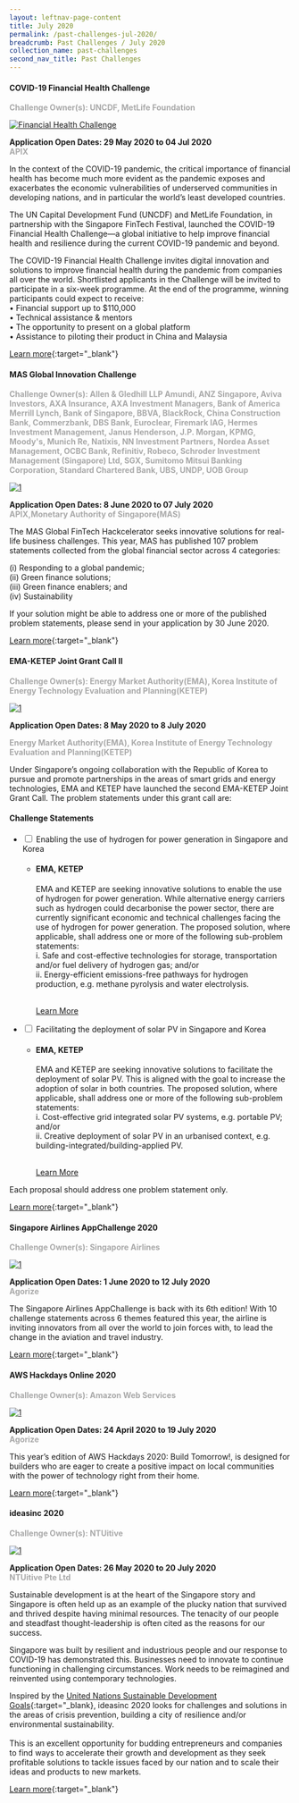 ```yaml
---
layout: leftnav-page-content
title: July 2020
permalink: /past-challenges-jul-2020/
breadcrumb: Past Challenges / July 2020
collection_name: past-challenges
second_nav_title: Past Challenges
---
```


#### COVID-19 Financial Health Challenge 

<font color="#a9a9a9"><b>Challenge Owner(s): UNCDF, MetLife Foundation</b></font>

[![Financial Health Challenge](/images/ongoing-challenges/Financial-Health-Challenge.png)](https://hackathon.apixplatform.com/financialhealthchallenge/landing)

**Application Open Dates: 29 May 2020 to 04 Jul 2020**<br>
<font color=" #a9a9a9"><b>APIX</b></font>

In the context of the COVID-19 pandemic, the critical importance of financial health has become much more evident as the pandemic exposes and exacerbates the economic vulnerabilities of underserved communities in developing nations, and in particular the world’s least developed countries. 

The UN Capital Development Fund (UNCDF) and MetLife Foundation, in partnership with the Singapore FinTech Festival, launched the COVID-19 Financial Health Challenge—a global initiative to help improve financial health and resilience during the current COVID-19 pandemic and beyond.

The COVID-19 Financial Health Challenge invites digital innovation and solutions to improve financial health during the pandemic from companies all over the world. Shortlisted applicants in the Challenge will be invited to participate in a six-week programme. At the end of the programme, winning participants could expect to receive:<br>
•	Financial support up to $110,000<br>
•	Technical assistance & mentors <br>
•	The opportunity to present on a global platform <br>
•	Assistance to piloting their product in China and Malaysia <br>

[Learn more](https://hackathon.apixplatform.com/financialhealthchallenge/landing){:target="_blank"}

#### MAS Global Innovation Challenge

<font color="#a9a9a9"><b>Challenge Owner(s): Allen & Gledhill LLP
Amundi, ANZ Singapore, Aviva Investors, AXA Insurance, AXA Investment Managers, Bank of America Merrill Lynch, Bank of Singapore, BBVA, BlackRock, China Construction Bank, Commerzbank, DBS Bank, Euroclear, Firemark IAG, Hermes Investment Management, Janus Henderson, J.P. Morgan, KPMG, Moody's, Munich Re, Natixis, NN Investment Partners, Nordea Asset Management, OCBC Bank, Refinitiv, Robeco, Schroder Investment Management (Singapore) Ltd, SGX, Sumitomo Mitsui Banking Corporation, Standard Chartered Bank, UBS, UNDP, UOB Group</b></font>

[![1](/images/ongoing-challenges/MAS-Global-Fintech-Innovation-Challenge.jpg)](https://hackathon.apixplatform.com/globalfintechhackcelerator/landing)

**Application Open Dates: 8 June 2020 to 07 July 2020**<br>
<font color=" #a9a9a9"><b>APIX,Monetary Authority of Singapore(MAS)</b></font>

The MAS Global FinTech Hackcelerator seeks innovative solutions for real-life business challenges. This year, MAS has published 107 problem statements collected from the global financial sector across 4 categories: 

(i) Responding to a global pandemic;<br>
(ii) Green finance solutions;<br>
(iii) Green finance enablers; and<br>
(iv) Sustainability<br>

If your solution might be able to address one or more of the published problem statements, please send in your application by 30 June 2020.

[Learn more](https://hackathon.apixplatform.com/globalfintechhackcelerator/landing){:target="_blank"}

#### EMA-KETEP Joint Grant Call II

<font color="#a9a9a9"><b>Challenge Owner(s): Energy Market Authority(EMA), Korea Institute of Energy Technology Evaluation and Planning(KETEP)</b></font>

[![1](/images/ongoing-challenges/EMA-Ketep.png)](https://researchgrant.gov.sg/Pages/GrantCallDetail.aspx?AXID=EMA-EP008&CompanyCode=nrf)


**Application Open Dates: 8 May 2020 to 8 July 2020**<br>

<font color=" #a9a9a9"><b>Energy Market Authority(EMA), Korea Institute of Energy Technology Evaluation and Planning(KETEP)</b></font>

Under Singapore’s ongoing collaboration with the Republic of Korea to pursue and promote partnerships in the areas of smart grids and energy technologies, EMA and KETEP have launched the second EMA-KETEP Joint Grant Call. The problem statements under this grant call are: 

<div id="wrapper">
    <h4> Challenge Statements </h4>
<ul>
    <li>
    <input type="checkbox" id="list-item-1">
    <label for="list-item-1" class="first">Enabling the use of hydrogen for power generation in Singapore and Korea</label>
        <ul>
          <li><b><h4>EMA, KETEP</h4></b>EMA and KETEP are seeking innovative solutions to enable the use of hydrogen for power generation. While alternative energy carriers such as hydrogen could decarbonise the power sector, there are currently significant economic and technical challenges facing the use of hydrogen for power generation. The proposed solution, where applicable, shall address one or more of the following sub-problem statements:<br>
i. Safe and cost-effective technologies for storage, transportation and/or fuel delivery of hydrogen gas; and/or<br>
ii. Energy-efficient emissions-free pathways for hydrogen production, e.g. methane pyrolysis and water electrolysis.<br><br>

<a href="https://researchgrant.gov.sg/Pages/GrantCallDetail.aspx?AXID=EMA-EP008&CompanyCode=nrf" >Learn More</a>
          </li>
        </ul>
      </li>
     <li>
    <input type="checkbox" id="list-item-2">
    <label for="list-item-2">Facilitating the deployment of solar PV in Singapore and Korea</label>
      <ul>
        <li><b><h4>EMA, KETEP</h4></b>EMA and KETEP are seeking innovative solutions to facilitate the deployment of solar PV. This is aligned with the goal to increase the adoption of solar in both countries. The proposed solution, where applicable, shall address one or more of the following sub-problem statements:<br>
i. Cost-effective grid integrated solar PV systems, e.g. portable PV;<br>
and/or<br>
ii. Creative deployment of solar PV in an urbanised context, e.g. building-integrated/building-applied PV.<br> 
<br>


<a href="https://researchgrant.gov.sg/Pages/GrantCallDetail.aspx?AXID=EMA-EP008&CompanyCode=nrf" >Learn More</a>
        </li>
       </ul>
    </li>
</ul>
    
</div>




Each proposal should address one problem statement only.


[Learn more](https://researchgrant.gov.sg/Pages/GrantCallDetail.aspx?AXID=EMA-EP008&CompanyCode=nrf){:target="_blank"} 

#### Singapore Airlines AppChallenge 2020

<font color="#a9a9a9"><b>Challenge Owner(s): Singapore Airlines</b></font>

[![1](/images/ongoing-challenges/AppChallenge2020.png)](https://appchallenge.singaporeair.com/en/challenges/startup?lang=en)

**Application Open Dates: 1 June 2020 to 12 July 2020**<br>
<font color=" #a9a9a9"><b>Agorize</b></font>

The Singapore Airlines AppChallenge is back with its 6th edition! With 10 challenge statements across 6 themes featured this year, the airline is inviting innovators from all over the world to join forces with, to lead the change in the aviation and travel industry.

[Learn more](https://appchallenge.singaporeair.com/en/challenges/startup?lang=en){:target="_blank"}

#### AWS Hackdays Online 2020

<font color="#a9a9a9"><b>Challenge Owner(s): Amazon Web Services</b></font>


[![1](/images/ongoing-challenges/AWS-online_banner_desktop_main.jpg)](https://aws.agorize.com/en/challenges/singapore-2020)

**Application Open Dates: 24 April 2020 to 19 July 2020**<br>
<font color=" #a9a9a9"><b>Agorize</b></font>

This year’s edition of AWS Hackdays 2020: Build Tomorrow!, is designed for builders who are eager to create a positive impact on local communities with the power of technology right from their home.

[Learn more](https://aws.agorize.com/en/challenges/singapore-2020){:target="_blank"}


#### ideasinc 2020

<font color="#a9a9a9"><b>Challenge Owner(s): NTUitive </b></font>

[![1](/images/ongoing-challenges/IDEASINC-BANNER.jpg)](https://ideasinc.sg/)

**Application Open Dates: 26 May 2020 to 20 July 2020**<br>
<font color=" #a9a9a9"><b>NTUitive Pte Ltd</b></font>

Sustainable development is at the heart of the Singapore story and Singapore is often held up as an example of the plucky nation that survived and thrived despite having minimal resources. The tenacity of our people and steadfast thought-leadership is often cited as the reasons for our success.

Singapore was built by resilient and industrious people and our response to COVID-19 has demonstrated this. Businesses need to innovate to continue functioning in challenging circumstances. Work needs to be reimagined and reinvented using contemporary technologies.

 Inspired by the [United Nations Sustainable Development Goals](https://sustainabledevelopment.un.org/){:target="_blank}, ideasinc 2020 looks for challenges and solutions in the areas of crisis prevention, building a city of resilience and/or environmental sustainability. <br><br>
This is an excellent opportunity for budding entrepreneurs and companies to find ways to accelerate their growth and development as they seek profitable solutions to tackle issues faced by our nation and to scale their ideas and products to new markets.
 

[Learn more](https://ideasinc.sg/){:target="_blank"}




